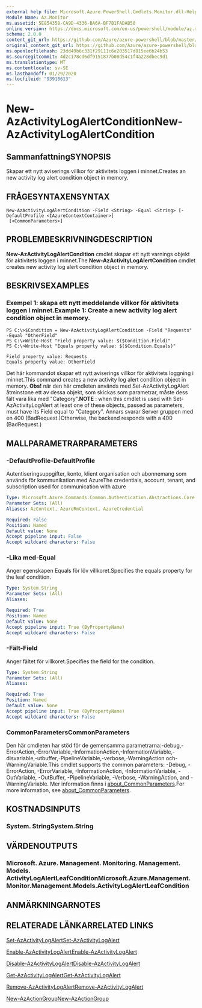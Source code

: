 ```yaml
---
external help file: Microsoft.Azure.PowerShell.Cmdlets.Monitor.dll-Help.xml
Module Name: Az.Monitor
ms.assetid: 5E854358-CA9D-4336-BA6A-BF7B1FADAB50
online version: https://docs.microsoft.com/en-us/powershell/module/az.monitor/new-azactivitylogalertcondition
schema: 2.0.0
content_git_url: https://github.com/Azure/azure-powershell/blob/master/src/Monitor/Monitor/help/New-AzActivityLogAlertCondition.md
original_content_git_url: https://github.com/Azure/azure-powershell/blob/master/src/Monitor/Monitor/help/New-AzActivityLogAlertCondition.md
ms.openlocfilehash: 23dd49b6c331f29111c6e203517d815ee6b24b53
ms.sourcegitcommit: 4d2c178cd6df9151877b08d54c1f4a228dbec9d1
ms.translationtype: MT
ms.contentlocale: sv-SE
ms.lasthandoff: 01/29/2020
ms.locfileid: "93918613"
---
```

# <span data-ttu-id="2e0b7-101">New-AzActivityLogAlertCondition</span><span class="sxs-lookup"><span data-stu-id="2e0b7-101">New-AzActivityLogAlertCondition</span></span>

## <span data-ttu-id="2e0b7-102">Sammanfattning</span><span class="sxs-lookup"><span data-stu-id="2e0b7-102">SYNOPSIS</span></span>
<span data-ttu-id="2e0b7-103">Skapar ett nytt aviserings villkor för aktivitets loggen i minnet.</span><span class="sxs-lookup"><span data-stu-id="2e0b7-103">Creates an new activity log alert condition object in memory.</span></span>

## <span data-ttu-id="2e0b7-104">FRÅGESYNTAXEN</span><span class="sxs-lookup"><span data-stu-id="2e0b7-104">SYNTAX</span></span>

```
New-AzActivityLogAlertCondition -Field <String> -Equal <String> [-DefaultProfile <IAzureContextContainer>]
 [<CommonParameters>]
```

## <span data-ttu-id="2e0b7-105">PROBLEMBESKRIVNING</span><span class="sxs-lookup"><span data-stu-id="2e0b7-105">DESCRIPTION</span></span>
<span data-ttu-id="2e0b7-106">**New-AzActivityLogAlertCondition** cmdlet skapar ett nytt varnings objekt för aktivitets loggen i minnet.</span><span class="sxs-lookup"><span data-stu-id="2e0b7-106">The **New-AzActivityLogAlertCondition** cmdlet creates new activity log alert condition object in memory.</span></span>

## <span data-ttu-id="2e0b7-107">BESKRIVS</span><span class="sxs-lookup"><span data-stu-id="2e0b7-107">EXAMPLES</span></span>

### <span data-ttu-id="2e0b7-108">Exempel 1: skapa ett nytt meddelande villkor för aktivitets loggen i minnet.</span><span class="sxs-lookup"><span data-stu-id="2e0b7-108">Example 1: Create a new activity log alert condition object in memory.</span></span>
```
PS C:\>$Condition = New-AzActivityLogAlertCondition -Field "Requests" -Equal "OtherField"
PS C:\>Write-Host "Field property value: $($Condition.Field)"
PS C:\>Write-Host "Equals property value: $($Condition.Equals)"

Field property value: Requests
Equals property value: OtherField
```

<span data-ttu-id="2e0b7-109">Det här kommandot skapar ett nytt aviserings villkor för aktivitets loggning i minnet.</span><span class="sxs-lookup"><span data-stu-id="2e0b7-109">This command creates a new activity log alert condition object in memory.</span></span>
<span data-ttu-id="2e0b7-110">**Obs!** när den här cmdleten används med Set-AzActivityLogAlert åtminstone ett av dessa objekt, som skickas som parametrar, måste dess fält vara lika med "Category".</span><span class="sxs-lookup"><span data-stu-id="2e0b7-110">**NOTE** : when this cmdlet is used with Set-AzActivityLogAlert at least one of these objects, passed as parameters, must have its Field equal to "Category".</span></span> <span data-ttu-id="2e0b7-111">Annars svarar Server gruppen med en 400 (BadRequest.)</span><span class="sxs-lookup"><span data-stu-id="2e0b7-111">Otherwise, the backend responds with a 400 (BadRequest.)</span></span>

## <span data-ttu-id="2e0b7-112">MALLPARAMETRAR</span><span class="sxs-lookup"><span data-stu-id="2e0b7-112">PARAMETERS</span></span>

### <span data-ttu-id="2e0b7-113">-DefaultProfile</span><span class="sxs-lookup"><span data-stu-id="2e0b7-113">-DefaultProfile</span></span>
<span data-ttu-id="2e0b7-114">Autentiseringsuppgifter, konto, klient organisation och abonnemang som används för kommunikation med Azure</span><span class="sxs-lookup"><span data-stu-id="2e0b7-114">The credentials, account, tenant, and subscription used for communication with azure</span></span>

```yaml
Type: Microsoft.Azure.Commands.Common.Authentication.Abstractions.Core.IAzureContextContainer
Parameter Sets: (All)
Aliases: AzContext, AzureRmContext, AzureCredential

Required: False
Position: Named
Default value: None
Accept pipeline input: False
Accept wildcard characters: False
```

### <span data-ttu-id="2e0b7-115">-Lika med</span><span class="sxs-lookup"><span data-stu-id="2e0b7-115">-Equal</span></span>
<span data-ttu-id="2e0b7-116">Anger egenskapen Equals för löv villkoret.</span><span class="sxs-lookup"><span data-stu-id="2e0b7-116">Specifies the equals property for the leaf condition.</span></span>

```yaml
Type: System.String
Parameter Sets: (All)
Aliases:

Required: True
Position: Named
Default value: None
Accept pipeline input: True (ByPropertyName)
Accept wildcard characters: False
```

### <span data-ttu-id="2e0b7-117">-Fält</span><span class="sxs-lookup"><span data-stu-id="2e0b7-117">-Field</span></span>
<span data-ttu-id="2e0b7-118">Anger fältet för villkoret.</span><span class="sxs-lookup"><span data-stu-id="2e0b7-118">Specifies the field for the condition.</span></span>

```yaml
Type: System.String
Parameter Sets: (All)
Aliases:

Required: True
Position: Named
Default value: None
Accept pipeline input: True (ByPropertyName)
Accept wildcard characters: False
```

### <span data-ttu-id="2e0b7-119">CommonParameters</span><span class="sxs-lookup"><span data-stu-id="2e0b7-119">CommonParameters</span></span>
<span data-ttu-id="2e0b7-120">Den här cmdleten har stöd för de gemensamma parametrarna:-debug,-ErrorAction,-ErrorVariable,-InformationAction,-InformationVariable,-disvariable,-utbuffer,-PipelineVariable,-verbose,-WarningAction och-WarningVariable.</span><span class="sxs-lookup"><span data-stu-id="2e0b7-120">This cmdlet supports the common parameters: -Debug, -ErrorAction, -ErrorVariable, -InformationAction, -InformationVariable, -OutVariable, -OutBuffer, -PipelineVariable, -Verbose, -WarningAction, and -WarningVariable.</span></span> <span data-ttu-id="2e0b7-121">Mer information finns i [about_CommonParameters](https://go.microsoft.com/fwlink/?LinkID=113216).</span><span class="sxs-lookup"><span data-stu-id="2e0b7-121">For more information, see [about_CommonParameters](https://go.microsoft.com/fwlink/?LinkID=113216).</span></span>

## <span data-ttu-id="2e0b7-122">KOSTNADS</span><span class="sxs-lookup"><span data-stu-id="2e0b7-122">INPUTS</span></span>

### <span data-ttu-id="2e0b7-123">System. String</span><span class="sxs-lookup"><span data-stu-id="2e0b7-123">System.String</span></span>

## <span data-ttu-id="2e0b7-124">VÄRDEN</span><span class="sxs-lookup"><span data-stu-id="2e0b7-124">OUTPUTS</span></span>

### <span data-ttu-id="2e0b7-125">Microsoft. Azure. Management. Monitoring. Management. Models. ActivityLogAlertLeafCondition</span><span class="sxs-lookup"><span data-stu-id="2e0b7-125">Microsoft.Azure.Management.Monitor.Management.Models.ActivityLogAlertLeafCondition</span></span>

## <span data-ttu-id="2e0b7-126">ANMÄRKNINGAR</span><span class="sxs-lookup"><span data-stu-id="2e0b7-126">NOTES</span></span>

## <span data-ttu-id="2e0b7-127">RELATERADE LÄNKAR</span><span class="sxs-lookup"><span data-stu-id="2e0b7-127">RELATED LINKS</span></span>

[<span data-ttu-id="2e0b7-128">Set-AzActivityLogAlert</span><span class="sxs-lookup"><span data-stu-id="2e0b7-128">Set-AzActivityLogAlert</span></span>](./Set-AzActivityLogAlert.md)

[<span data-ttu-id="2e0b7-129">Enable-AzActivityLogAlert</span><span class="sxs-lookup"><span data-stu-id="2e0b7-129">Enable-AzActivityLogAlert</span></span>](./Enable-AzActivityLogAlert.md)

[<span data-ttu-id="2e0b7-130">Disable-AzActivityLogAlert</span><span class="sxs-lookup"><span data-stu-id="2e0b7-130">Disable-AzActivityLogAlert</span></span>](./Disable-AzActivityLogAlert.md)

[<span data-ttu-id="2e0b7-131">Get-AzActivityLogAlert</span><span class="sxs-lookup"><span data-stu-id="2e0b7-131">Get-AzActivityLogAlert</span></span>](./Get-AzActivityLogAlert.md)

[<span data-ttu-id="2e0b7-132">Remove-AzActivityLogAlert</span><span class="sxs-lookup"><span data-stu-id="2e0b7-132">Remove-AzActivityLogAlert</span></span>](./Remove-AzActivityLogAlert.md)

[<span data-ttu-id="2e0b7-133">New-AzActionGroup</span><span class="sxs-lookup"><span data-stu-id="2e0b7-133">New-AzActionGroup</span></span>](./Get-AzActionGroup.md)
